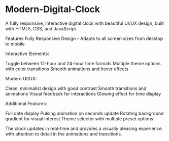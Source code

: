 # Modern-Digital-Clock
A fully responsive, interactive digital clock with beautiful UI/UX design, built with HTML5, CSS, and JavaScript.

Features
Fully Responsive Design - Adapts to all screen sizes from desktop to mobile

Interactive Elements:

Toggle between 12-hour and 24-hour time formats
Multiple theme options with color transitions
Smooth animations and hover effects

Modern UI/UX:

Clean, minimalist design with good contrast
Smooth transitions and animations
Visual feedback for interactions
Glowing effect for time display

Additional Features:

Full date display
Pulsing animation on seconds update
Rotating background gradient for visual interest
Theme selector with multiple preset options

The clock updates in real-time and provides a visually pleasing experience with attention to detail in the animations and transitions.


